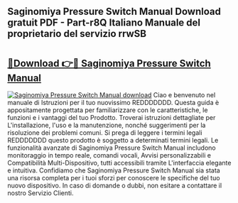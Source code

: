 ## Saginomiya Pressure Switch Manual Download gratuit PDF - Part-r8Q Italiano Manuale del proprietario del servizio rrwSB

# <h2><a href="http://df9my4w.blite.top/?on=Saginomiya+Pressure+Switch+Manual">🔗Download 👉🔴 Saginomiya Pressure Switch Manual</a></h2>

[![Saginomiya Pressure Switch Manual download](https://i.imgur.com/lujVjoI.png)](http://df9my4w.blite.top/?on=Saginomiya+Pressure+Switch+Manual)
Ciao e benvenuto nel manuale di Istruzioni per il tuo nuovissimo REDDDDDDD. Questa guida è appositamente progettata per familiarizzare con le caratteristiche, le funzioni e i vantaggi del tuo Prodotto. Troverai istruzioni dettagliate per L'installazione, l'uso e la manutenzione, nonché suggerimenti per la risoluzione dei problemi comuni. Si prega di leggere i termini legali REDDDDDDD questo prodotto è soggetto a determinati termini legali. Le funzionalità avanzate di Saginomiya Pressure Switch Manual includono monitoraggio in tempo reale, comandi vocali, Avvisi personalizzabili e Compatibilità Multi-Dispositivo, tutti accessibili tramite L'interfaccia elegante e intuitiva. Confidiamo che Saginomiya Pressure Switch Manual sia stata una risorsa completa per i tuoi sforzi per conoscere le specifiche del tuo nuovo dispositivo. In caso di domande o dubbi, non esitare a contattare il nostro Servizio Clienti.
